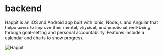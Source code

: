 # backend

Happit is an iOS and Android app built with Ionic, Node.js, and Angular that helps users to improve their mental, physical, and emotional well-being through goal-setting and personal accountability. Features include a calendar and charts to show progress.

![Happit](https://cloud.githubusercontent.com/assets/13595230/16256762/22d314ae-3809-11e6-9085-4d9751218607.jpg)

